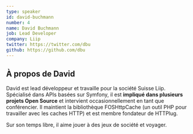 ```yaml
---
type: speaker
id: david-buchmann
number: 4
name: David Buchmann
job: Lead Developer
company: Liip
twitter: https://twitter.com/dbu
github: https://github.com/dbu
---
```


## À propos de David

David est lead développeur et travaille pour la société Suisse Liip. Spécialisé dans APIs basées sur Symfony, il est **impliqué dans plusieurs projets Open Source** et intervient occasionnellement en tant que conférencier. Il maintient la bibliothèque FOSHttpCache (un outil PHP pour travailler avec les caches HTTP) et est membre fondateur de HTTPlug.

Sur son temps libre, il aime jouer à des jeux de société et voyager.

